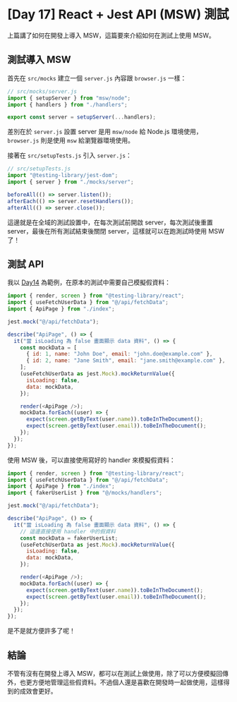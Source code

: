 # [Day 17] React + Jest API (MSW) 測試

上篇講了如何在開發上導入 MSW，這篇要來介紹如何在測試上使用 MSW。

## 測試導入 MSW

首先在 `src/mocks` 建立一個 `server.js` 內容跟 `browser.js` 一樣：

```js
// src/mocks/server.js
import { setupServer } from "msw/node";
import { handlers } from "./handlers";

export const server = setupServer(...handlers);
```

差別在於 `server.js` 設置 server 是用 `msw/node` 給 Node.js 環境使用，`browser.js` 則是使用 `msw` 給瀏覽器環境使用。

接著在 `src/setupTests.js` 引入 `server.js`：

```js
// src/setupTests.js
import "@testing-library/jest-dom";
import { server } from "./mocks/server";

beforeAll(() => server.listen());
afterEach(() => server.resetHandlers());
afterAll(() => server.close());
```

這邊就是在全域的測試設置中，在每次測試前開啟 server，每次測試後重置 server，最後在所有測試結束後關閉 server，這樣就可以在跑測試時使用 MSW 了！

## 測試 API

我以 [Day14](https://github.com/Jim876633/ithome-2023/tree/main/day14) 為範例，在原本的測試中需要自己模擬假資料：

```js
import { render, screen } from "@testing-library/react";
import { useFetchUserData } from "@/api/fetchData";
import { ApiPage } from "./index";

jest.mock("@/api/fetchData");

describe("ApiPage", () => {
  it("當 isLoading 為 false 畫面顯示 data 資料", () => {
    const mockData = [
      { id: 1, name: "John Doe", email: "john.doe@example.com" },
      { id: 2, name: "Jane Smith", email: "jane.smith@example.com" },
    ];
    (useFetchUserData as jest.Mock).mockReturnValue({
      isLoading: false,
      data: mockData,
    });

    render(<ApiPage />);
    mockData.forEach((user) => {
      expect(screen.getByText(user.name)).toBeInTheDocument();
      expect(screen.getByText(user.email)).toBeInTheDocument();
    });
  });
});
```

使用 MSW 後，可以直接使用寫好的 handler 來模擬假資料：

```js
import { render, screen } from "@testing-library/react";
import { useFetchUserData } from "@/api/fetchData";
import { ApiPage } from "./index";
import { fakerUserList } from "@/mocks/handlers";

jest.mock("@/api/fetchData");

describe("ApiPage", () => {
  it("當 isLoading 為 false 畫面顯示 data 資料", () => {
    // 這邊直接使用 handler 中的假資料
    const mockData = fakerUserList;
    (useFetchUserData as jest.Mock).mockReturnValue({
      isLoading: false,
      data: mockData,
    });

    render(<ApiPage />);
    mockData.forEach((user) => {
      expect(screen.getByText(user.name)).toBeInTheDocument();
      expect(screen.getByText(user.email)).toBeInTheDocument();
    });
  });
});
```

是不是就方便許多了呢！

## 結論

不管有沒有在開發上導入 MSW，都可以在測試上做使用，除了可以方便模擬回傳外，也更方便地管理這些假資料。不過個人還是喜歡在開發時一起做使用，這樣得到的成效會更好。
